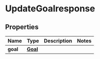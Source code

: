 

# UpdateGoalresponse


## Properties

| Name | Type | Description | Notes |
|------------ | ------------- | ------------- | -------------|
|**goal** | [**Goal**](Goal.md) |  |  |



